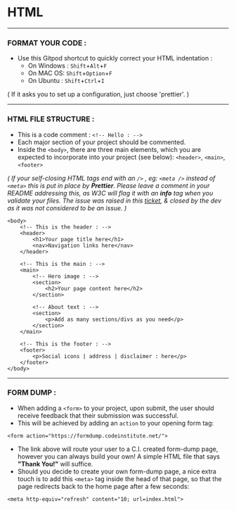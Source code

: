 # HTML
---

### FORMAT YOUR CODE :
- Use this Gitpod shortcut to quickly correct your HTML indentation :
  - On Windows : `Shift`+`Alt`+`F`
  - On MAC OS: `Shift`+`Option`+`F`
  - On Ubuntu : `Shift`+`Ctrl`+`I`
  
( If it asks you to set up a configuration, just choose 'prettier'. )

---

### HTML FILE STRUCTURE : 
- This is a code comment : `<!-- Hello : -->`
- Each major section of your project should be commented.
- Inside the `<body>`, there are three main elements, which you are expected to incorporate into your project (see below): `<header>`, `<main>`, `<footer>`

*( If your self-closing HTML tags end with an ```/>``` , eg: ```<meta />``` instead of ```<meta>``` this is put in place by **Prettier**. Please leave a comment in your README addressing this, as W3C will flag it with an **info** tag when you validate your files. The issue was raised in this [ticket](https://github.com/prettier/prettier/issues/5641), & closed by the dev as it was not considered to be an issue. )*

```
<body>
    <!-- This is the header : -->
    <header>
        <h1>Your page title here</h1>
        <nav>Navigation links here</nav>
    </header>

    <!-- This is the main : -->
    <main>
        <!-- Hero image : -->
        <section>
            <h2>Your page content here</h2>
        </section>

        <!-- About text : -->
        <section>
            <p>Add as many sections/divs as you need</p>
        </section>
    </main>

    <!-- This is the footer : -->
    <footer>
        <p>Social icons | address | disclaimer : here</p>
    </footer>
</body>
```
---

### FORM DUMP : 
- When adding a `<form>` to your project, upon submit, the user should receive feedback that their submission was successful.
- This will be achieved by adding an `action` to your opening form tag:
```
<form action="https://formdump.codeinstitute.net/">
```
- The link above will route your user to a C.I. created form-dump page, however you can always build your own! A simple HTML file that says **"Thank You!"** will suffice.
 - Should you decide to create your own form-dump page, a nice extra touch is to add this `<meta>` tag inside the head of that page, so that the page redirects back to the home page after a few seconds:
```
<meta http-equiv="refresh" content="10; url=index.html">
```
